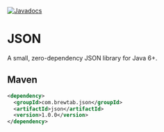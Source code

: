 [![Javadocs](https://www.javadoc.io/badge/com.brewab.json/json.svg)](https://www.javadoc.io/doc/com.brewab.json/json)

# JSON

A small, zero-dependency JSON library for Java 6+.

## Maven

```xml
<dependency>
  <groupId>com.brewtab.json</groupId>
  <artifactId>json</artifactId>
  <version>1.0.0</version>
</dependency>
```
